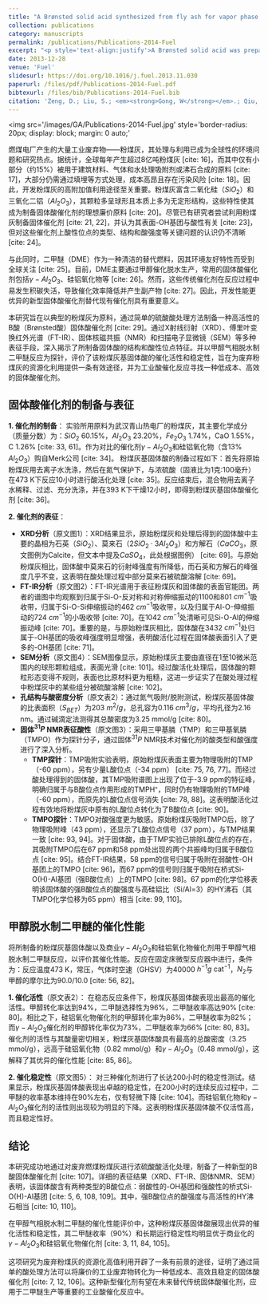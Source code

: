 ```yaml
---
title: "A Brønsted solid acid synthesized from fly ash for vapor phase dehydration of methanol"
collection: publications
category: manuscripts
permalink: /publications/Publications-2014-Fuel
excerpt: "<p style='text-align:justify'>A Brønsted solid acid was prepared from waste coal fly ash by acid treatment with concentrated H2SO4 at 473 K. The prepared solid acid was characterized by X-ray diffraction (XRD), Fourier-transform Infrared spectra (FT-IR), solid-state nuclear magnetic resonance (NMR) and scanning electron microscope (SEM). The characterization results show that the solid acid contains two types of Brønsted acid sites, weak acidic –OH groups and strong bridging Si–O(H)–Al groups. The acid strength of the strong acid sites is similar to that of zeolite HY (Si/Al = 3). The solid acid from fly ash exhibits excellent catalytic activity and stability in methanol dehydration reaction for dimethyl ether (DME) production. Our finding is a promising way of utilization of waste coal fly ash to prepare effective solid acid catalyst for industrial acid catalysis reactions.</p><img src='/images/GA/Publications-2014-Fuel.jpg' style='width: 400px; border-radius: 20px; display: block; margin: 0 auto;'>"
date: 2013-12-28
venue: 'Fuel'
slidesurl: https://doi.org/10.1016/j.fuel.2013.11.030
paperurl: /files/pdf/Publications-2014-Fuel.pdf
bibtexurl: /files/bib/Publications-2014-Fuel.bib
citation: 'Zeng, D.; Liu, S.; <em><strong>Gong, W</strong></em>.; Qiu, J.; Chen, H.; Wang, G. A Br&oslash;nsted Solid Acid Synthesized from Fly Ash for Vapor Phase Dehydration of Methanol. <em>Fuel</em> <strong>2014</strong>, <em>119</em>, 202&ndash;206. https://doi.org/10.1016/j.fuel.2013.11.030.'
---
```



<img src='/images/GA/Publications-2014-Fuel.jpg' style='border-radius: 20px; display: block; margin: 0 auto;'


燃煤电厂产生的大量工业废弃物——粉煤灰，其处理与利用已成为全球性的环境问题和研究热点。据统计，全球每年产生超过8亿吨粉煤灰 [cite: 16]，而其中仅有小部分（约15%）被用于建筑材料、气体和水处理吸附剂或沸石合成的原料 [cite: 17]，大部分仍需通过填埋等方式处理，成本高昂且存在污染风险 [cite: 18]。因此，开发粉煤灰的高附加值利用途径至关重要。粉煤灰富含二氧化硅（$SiO_2$）和三氧化二铝（$Al_2O_3$），其颗粒多呈球形且本质上多为无定形结构，这些特性使其成为制备固体酸催化剂的理想廉价原料 [cite: 20]。尽管已有研究者尝试利用粉煤灰制备固体催化剂 [cite: 21, 22]，并认为其表面-OH基团与酸性有关 [cite: 23]，但对这些催化剂上酸性位点的类型、结构和酸强度等关键问题的认识仍不清晰 [cite: 24]。

与此同时，二甲醚（DME）作为一种清洁的替代燃料，因其环境友好特性而受到全球关注 [cite: 25]。目前，DME主要通过甲醇催化脱水生产，常用的固体酸催化剂包括$\gamma-Al_2O_3$、硅铝氧化物等 [cite: 26]。然而，这些传统催化剂在反应过程中易发生积碳失活，导致催化效率降低并产生副产物 [cite: 27]。因此，开发性能更优异的新型固体酸催化剂替代现有催化剂具有重要意义。

本研究旨在以典型的粉煤灰为原料，通过简单的硫酸酸处理方法制备一种高活性的B酸（Brønsted酸）固体酸催化剂 [cite: 29]。通过X射线衍射（XRD）、傅里叶变换红外光谱（FT-IR）、固体核磁共振（NMR）和扫描电子显微镜（SEM）等多种表征手段，深入揭示了所制备固体酸的结构和酸性位点特征。并以甲醇气相脱水制二甲醚反应为探针，评价了该粉煤灰基固体酸的催化活性和稳定性，旨在为废弃粉煤灰的资源化利用提供一条有效途径，并为工业酸催化反应寻找一种低成本、高效的固体酸催化剂。

## 固体酸催化剂的制备与表征

**1. 催化剂的制备**：
实验所用原料为武汉青山热电厂的粉煤灰，其主要化学成分（质量分数）为：$SiO_2$ 60.15%，$Al_2O_3$ 23.20%，$Fe_2O_3$ 1.74%，CaO 1.55%，C 1.26% [cite: 33, 61]。作为对比的催化剂$\gamma-Al_2O_3$和硅铝氧化物（含13% $Al_2O_3$）购自Merk公司 [cite: 34]。
粉煤灰基固体酸的制备过程如下：首先将原始粉煤灰用去离子水洗涤，然后在氮气保护下，与浓硫酸（固液比为1克:100毫升）在473 K下反应10小时进行酸活化处理 [cite: 35]。反应结束后，混合物用去离子水稀释、过滤、充分洗涤，并在393 K下干燥12小时，即得到粉煤灰基固体酸催化剂 [cite: 36]。

**2. 催化剂的表征**：
* **XRD分析**（原文图1）：XRD结果显示，原始粉煤灰和处理后得到的固体酸中主要的晶相为石英（$SiO_2$）、莫来石（$2SiO_2 \cdot 3Al_2O_3$）和方解石（$CaCO_3$，原文图例为Calcite，但文本中提及$CaSO_4$，此处根据图例） [cite: 69]。与原始粉煤灰相比，固体酸中莫来石的衍射峰强度有所降低，而石英和方解石的峰强度几乎不变，这表明在酸处理过程中部分莫来石被硫酸溶解 [cite: 69]。
* **FT-IR分析**（原文图2）：FT-IR光谱用于表征粉煤灰和固体酸的表面官能团。两者的谱图中均观察到归属于Si-O-反对称和对称伸缩振动的1100和801 $cm^{-1}$吸收带，归属于Si-O-Si伸缩振动的462 $cm^{-1}$吸收带，以及归属于Al-O-伸缩振动的724 $cm^{-1}$的小吸收带 [cite: 70]。在1042 $cm^{-1}$处清晰可见Si-O-Al的伸缩振动峰 [cite: 70]。重要的是，与原始粉煤灰相比，固体酸在3432 $cm^{-1}$处归属于-OH基团的吸收峰强度明显增强，表明酸活化过程在固体酸表面引入了更多的-OH基团 [cite: 71]。
* **SEM分析**（原文图4）：SEM图像显示，原始粉煤灰主要由直径在1至10微米范围内的球形颗粒组成，表面光滑 [cite: 101]。经过酸活化处理后，固体酸的颗粒形态变得不规则，表面也比原材料更为粗糙，这进一步证实了在酸处理过程中粉煤灰中的某些组分被硫酸溶解 [cite: 102]。
* **孔结构与酸密度分析**（原文表2）：通过氮气吸附/脱附测试，粉煤灰基固体酸的比表面积（$S_{BET}$）为203 $m^2/g$，总孔容为0.116 $cm^3/g$，平均孔径为2.16 nm。通过碱滴定法测得其总酸密度为3.25 mmol/g [cite: 80]。
* **固体$^{31}P$ NMR表征酸性**（原文图3）：采用三甲基膦（TMP）和三甲基氧膦（TMPO）作为探针分子，通过固体$^{31}P$ NMR技术对催化剂的酸类型和酸强度进行了深入分析。
    * **TMP探针**：TMP吸附实验表明，原始粉煤灰表面主要为物理吸附的TMP（-60 ppm），另有少量L酸位点（-34 ppm） [cite: 75, 76, 77]。而经过酸处理得到的固体酸，其TMP吸附谱图上出现了位于-3.9 ppm的特征峰，明确归属于与B酸位点作用形成的TMPH⁺，同时仍有物理吸附的TMP峰（-60 ppm），而原先的L酸位点信号消失 [cite: 78, 88]。这表明酸活化过程有效地将粉煤灰中原有的L酸位点转化为了B酸位点 [cite: 90]。
    * **TMPO探针**：TMPO对酸强度更为敏感。原始粉煤灰吸附TMPO后，除了物理吸附峰（43 ppm），还显示了L酸位点信号（37 ppm），与TMP结果一致 [cite: 93, 94]。对于固体酸，由于TMP实验已排除L酸位点的存在，其吸附TMPO后在67 ppm和58 ppm处出现的两个共振峰均归属于B酸位点 [cite: 95]。结合FT-IR结果，58 ppm的信号归属于吸附在弱酸性-OH基团上的TMPO [cite: 96]，而67 ppm的信号则归属于吸附在桥式Si-O(H)-Al基团（强B酸位点）上的TMPO [cite: 98]。67 ppm的化学位移表明该固体酸的强B酸位点的酸强度与高硅铝比（Si/Al=3）的HY沸石（其TMPO化学位移为65 ppm）相当 [cite: 99, 110]。

## 甲醇脱水制二甲醚的催化性能

将所制备的粉煤灰基固体酸以及商业$\gamma-Al_2O_3$和硅铝氧化物催化剂用于甲醇气相脱水制二甲醚反应，以评价其催化性能。反应在固定床微型反应器中进行，条件为：反应温度473 K，常压，气体时空速（GHSV）为40000 $h^{-1} g \text{ cat}^{-1}$，$N_2$与甲醇的摩尔比为90.0/10.0 [cite: 56, 82]。

**1. 催化活性**（原文表2）：
在稳态反应条件下，粉煤灰基固体酸表现出最高的催化活性。甲醇转化率达到94%，二甲醚选择性为96%，二甲醚收率高达90% [cite: 80]。相比之下，硅铝氧化物催化剂的甲醇转化率为86%，二甲醚收率为82%；而$\gamma-Al_2O_3$催化剂的甲醇转化率仅为73%，二甲醚收率为66% [cite: 80, 83]。催化剂的活性与其酸量密切相关，粉煤灰基固体酸具有最高的总酸密度（3.25 mmol/g），远高于硅铝氧化物（0.82 mmol/g）和$\gamma-Al_2O_3$（0.48 mmol/g），这解释了其优异的催化性能 [cite: 85, 86]。

**2. 催化稳定性**（原文图5）：
对三种催化剂进行了长达200小时的稳定性测试。结果显示，粉煤灰基固体酸表现出卓越的稳定性，在200小时的连续反应过程中，二甲醚的收率基本维持在90%左右，仅有轻微下降 [cite: 104]。而硅铝氧化物和$\gamma-Al_2O_3$催化剂的活性则出现较为明显的下降。这表明粉煤灰基固体酸不仅活性高，而且稳定性好。

## 结论

本研究成功地通过对废弃燃煤粉煤灰进行浓硫酸酸活化处理，制备了一种新型的B酸固体酸催化剂 [cite: 107]。详细的表征结果（XRD、FT-IR、固体NMR、SEM）表明，该固体酸含有两种类型的B酸位点：弱酸性的-OH基团和强酸性的桥式Si-O(H)-Al基团 [cite: 5, 6, 108, 109]。其中，强B酸位点的酸强度与高活性的HY沸石相当 [cite: 10, 110]。

在甲醇气相脱水制二甲醚的催化性能评价中，这种粉煤灰基固体酸展现出优异的催化活性和稳定性，其二甲醚收率（90%）和长期运行稳定性均明显优于商业化的$\gamma-Al_2O_3$和硅铝氧化物催化剂 [cite: 3, 11, 84, 105]。

这项研究为废弃粉煤灰的资源化高值利用开辟了一条有前景的途径，证明了通过简单的酸处理方法可以将廉价的工业废弃物转化为一种低成本、高效且稳定的固体酸催化剂 [cite: 7, 12, 106]。这种新型催化剂有望在未来替代传统固体酸催化剂，应用于二甲醚生产等重要的工业酸催化反应中。